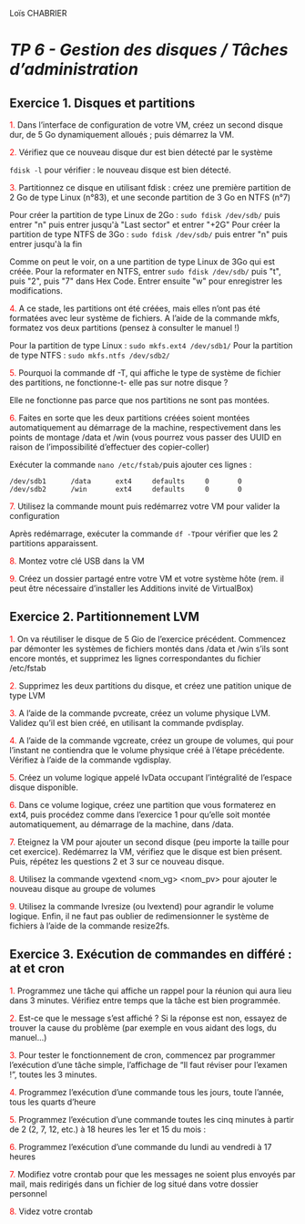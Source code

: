 Loïs CHABRIER

# _TP 6 - Gestion des disques / Tâches d’administration_

## Exercice 1. Disques et partitions

<span style='color:red'>1.</span> Dans l’interface de configuration de votre VM, créez un second disque dur, de 5 Go dynamiquement
alloués ; puis démarrez la VM.


<span style='color:red'>2.</span> Vérifiez que ce nouveau disque dur est bien détecté par le système

`fdisk -l` pour vérifier : le nouveau disque est bien détecté.

<span style='color:red'>3.</span> Partitionnez ce disque en utilisant fdisk : créez une première partition de 2 Go de type Linux (n°83),
et une seconde partition de 3 Go en NTFS (n°7)

Pour créer la partition de type Linux de 2Go : `sudo fdisk /dev/sdb/` puis entrer "n" puis entrer jusqu'à "Last sector" et entrer "+2G"
Pour créer la partition de type NTFS de 3Go : `sudo fdisk /dev/sdb/` puis entrer "n" puis entrer jusqu'à la fin

Comme on peut le voir, on a une partition de type Linux de 3Go qui est créée. Pour la reformater en NTFS, entrer `sudo fdisk /dev/sdb/` puis "t", puis "2", puis "7" dans Hex Code.
Entrer ensuite "w" pour enregistrer les modifications.

<span style='color:red'>4.</span> A ce stade, les partitions ont été créées, mais elles n’ont pas été formatées avec leur système de fichiers. A l’aide de la commande mkfs, formatez vos deux partitions (pensez à consulter le manuel !)

Pour la partition de type Linux : `sudo mkfs.ext4 /dev/sdb1/`
Pour la partition de type NTFS : `sudo mkfs.ntfs /dev/sdb2/`

<span style='color:red'>5.</span> Pourquoi la commande df -T, qui affiche le type de système de fichier des partitions, ne fonctionne-t-
elle pas sur notre disque ?

Elle ne fonctionne pas parce que nos partitions ne sont pas montées.

<span style='color:red'>6.</span> Faites en sorte que les deux partitions créées soient montées automatiquement au démarrage de la
machine, respectivement dans les points de montage /data et /win (vous pourrez vous passer des
UUID en raison de l’impossibilité d’effectuer des copier-coller)

Exécuter la commande `nano /etc/fstab/`puis ajouter ces lignes : 

    /dev/sdb1      /data      ext4     defaults     0       0
    /dev/sdb2      /win       ext4     defaults     0       0

<span style='color:red'>7.</span> Utilisez la commande mount puis redémarrez votre VM pour valider la configuration

Après redémarrage, exécuter la commande `df -T`pour vérifier que les 2 partitions apparaissent.

<span style='color:red'>8.</span> Montez votre clé USB dans la VM


<span style='color:red'>9.</span> Créez un dossier partagé entre votre VM et votre système hôte (rem. il peut être nécessaire d’installer les Additions invité de VirtualBox)


## Exercice 2. Partitionnement LVM

<span style='color:red'>1.</span> On va réutiliser le disque de 5 Gio de l’exercice précédent. Commencez par démonter les systèmes de
fichiers montés dans /data et /win s’ils sont encore montés, et supprimez les lignes correspondantes
du fichier /etc/fstab


<span style='color:red'>2.</span> Supprimez les deux partitions du disque, et créez une patition unique de type LVM


<span style='color:red'>3.</span> A l’aide de la commande pvcreate, créez un volume physique LVM. Validez qu’il est bien créé, en
utilisant la commande pvdisplay.


<span style='color:red'>4.</span> A l’aide de la commande vgcreate, créez un groupe de volumes, qui pour l’instant ne contiendra que
le volume physique créé à l’étape précédente. Vérifiez à l’aide de la commande vgdisplay.


<span style='color:red'>5.</span> Créez un volume logique appelé lvData occupant l’intégralité de l’espace disque disponible.


<span style='color:red'>6.</span> Dans ce volume logique, créez une partition que vous formaterez en ext4, puis procédez comme dans
l’exercice 1 pour qu’elle soit montée automatiquement, au démarrage de la machine, dans /data.


<span style='color:red'>7.</span> Eteignez la VM pour ajouter un second disque (peu importe la taille pour cet exercice). Redémarrez
la VM, vérifiez que le disque est bien présent. Puis, répétez les questions 2 et 3 sur ce nouveau disque.


<span style='color:red'>8.</span> Utilisez la commande vgextend <nom_vg> <nom_pv> pour ajouter le nouveau disque au groupe de
volumes

<span style='color:red'>9.</span> Utilisez la commande lvresize (ou lvextend) pour agrandir le volume logique. Enfin, il ne faut pas
oublier de redimensionner le système de fichiers à l’aide de la commande resize2fs.

## Exercice 3. Exécution de commandes en différé : at et cron

<span style='color:red'>1.</span> Programmez une tâche qui affiche un rappel pour la réunion qui aura lieu dans 3 minutes. Vérifiez
entre temps que la tâche est bien programmée.


<span style='color:red'>2.</span> Est-ce que le message s’est affiché ? Si la réponse est non, essayez de trouver la cause du problème (par exemple en vous aidant des logs, du manuel...)


<span style='color:red'>3.</span> Pour tester le fonctionnement de cron, commencez par programmer l’exécution d’une tâche simple,
l’affichage de “Il faut réviser pour l’examen !”, toutes les 3 minutes.


<span style='color:red'>4.</span> Programmez l’exécution d’une commande tous les jours, toute l’année, tous les quarts d’heure


<span style='color:red'>5.</span> Programmez l’exécution d’une commande toutes les cinq minutes à partir de 2 (2, 7, 12, etc.) à 18
heures les 1er et 15 du mois :


<span style='color:red'>6.</span> Programmez l’exécution d’une commande du lundi au vendredi à 17 heures


<span style='color:red'>7.</span> Modifiez votre crontab pour que les messages ne soient plus envoyés par mail, mais redirigés dans un
fichier de log situé dans votre dossier personnel


<span style='color:red'>8.</span> Videz votre crontab
